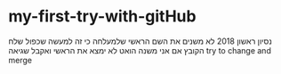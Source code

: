 # my-first-try-with-gitHub
נסיון ראשון 2018
לא משנים את השם הראשי שלמעלחה כי זה למעשה שכפול שלח הקובץ אם אני משנה הואט לא ימצא את הראשי  ואקבל שגיאה
try to change and merge
